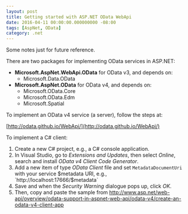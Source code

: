 ```yaml
---
layout: post
title: Getting started with ASP.NET OData WebApi
date: 2016-04-11 00:00:00.000000000 -08:00
tags: [AspNet, OData]
category: .net
---
```


Some notes just for future reference.

There are two packages for implementing OData services in ASP.NET:

- **Microsoft.AspNet.WebApi.OData** for OData v3, and depends on:
    - Microsoft.Data.OData
- **Microsoft.AspNet.OData** for OData v4, and depends on:
    - Microsoft.OData.Core
    - Microsoft.OData.Edm
    - Microsoft.Spatial

To implement an OData v4 service (a server), follow the steps at:

[http://odata.github.io/WebApi/](http://odata.github.io/WebApi/)

To implement a C# client:

1. Create a new C# project, e.g., a C# console application.
2. In Visual Studio, go to *Extensions and Updates*, then select *Online*, search and install *OData v4 Client Code Generator*.
3. Add a new item of type *OData Client* file and set `MetadataDocumentUri` with your service $metadata URI, e.g., `http://localhost:17666/$metadata`
4. Save and when the *Security Warning* dialogue pops up, click *OK*.
5. Then, copy and paste the sample from http://www.asp.net/web-api/overview/odata-support-in-aspnet-web-api/odata-v4/create-an-odata-v4-client-app 



